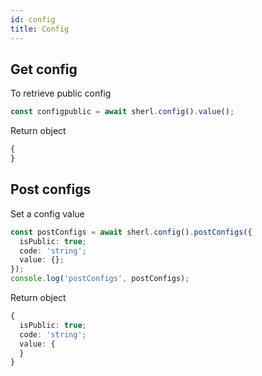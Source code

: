 ```yaml
---
id: config
title: Config
---
```


## Get config

To retrieve public config

```ts
const configpublic = await sherl.config().value();
```

Return object

```ts
{
}
```

## Post configs

Set a config value

```ts
const postConfigs = await sherl.config().postConfigs({
  isPublic: true;
  code: 'string';
  value: {};
});
console.log('postConfigs', postConfigs);
```

Return object

```ts
{
  isPublic: true;
  code: 'string';
  value: {
  }
}
```
